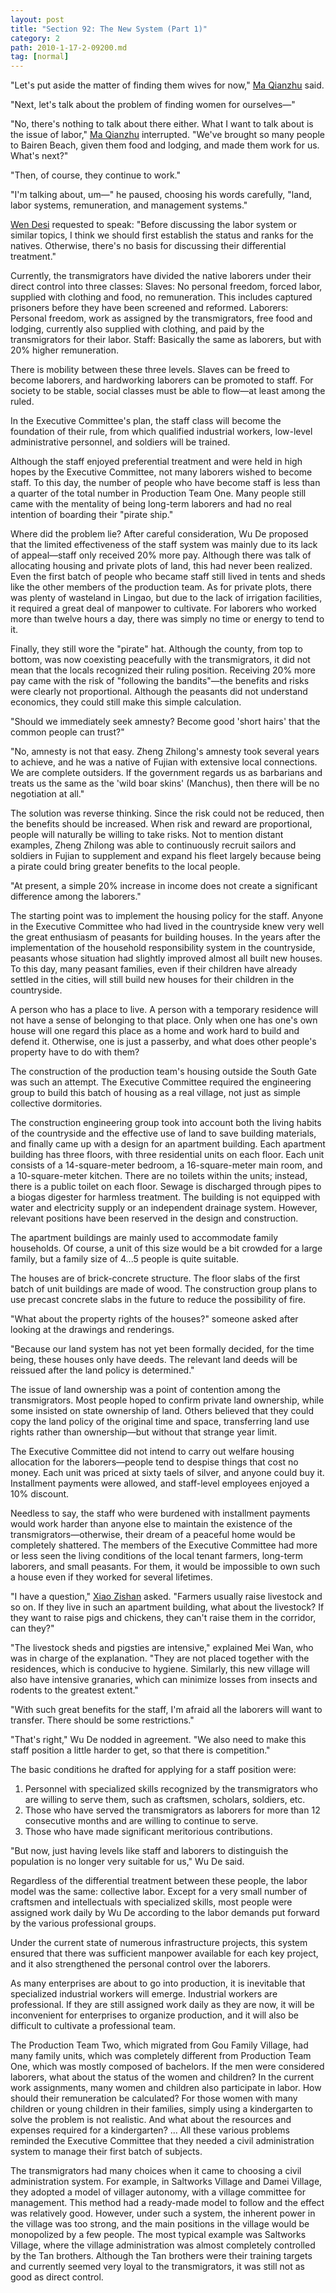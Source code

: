 ```yaml
---
layout: post
title: "Section 92: The New System (Part 1)"
category: 2
path: 2010-1-17-2-09200.md
tag: [normal]
---
```


"Let's put aside the matter of finding them wives for now," [Ma Qianzhu][y005] said.

"Next, let's talk about the problem of finding women for ourselves—"

"No, there's nothing to talk about there either. What I want to talk about is the issue of labor," [Ma Qianzhu][y005] interrupted. "We've brought so many people to Bairen Beach, given them food and lodging, and made them work for us. What's next?"

"Then, of course, they continue to work."

"I'm talking about, um—" he paused, choosing his words carefully, "land, labor systems, remuneration, and management systems."

[Wen Desi][y002] requested to speak:
"Before discussing the labor system or similar topics, I think we should first establish the status and ranks for the natives. Otherwise, there's no basis for discussing their differential treatment."

Currently, the transmigrators have divided the native laborers under their direct control into three classes:
Slaves: No personal freedom, forced labor, supplied with clothing and food, no remuneration. This includes captured prisoners before they have been screened and reformed.
Laborers: Personal freedom, work as assigned by the transmigrators, free food and lodging, currently also supplied with clothing, and paid by the transmigrators for their labor.
Staff: Basically the same as laborers, but with 20% higher remuneration.

There is mobility between these three levels. Slaves can be freed to become laborers, and hardworking laborers can be promoted to staff. For society to be stable, social classes must be able to flow—at least among the ruled.

In the Executive Committee's plan, the staff class will become the foundation of their rule, from which qualified industrial workers, low-level administrative personnel, and soldiers will be trained.

Although the staff enjoyed preferential treatment and were held in high hopes by the Executive Committee, not many laborers wished to become staff. To this day, the number of people who have become staff is less than a quarter of the total number in Production Team One. Many people still came with the mentality of being long-term laborers and had no real intention of boarding their "pirate ship."

Where did the problem lie? After careful consideration, Wu De proposed that the limited effectiveness of the staff system was mainly due to its lack of appeal—staff only received 20% more pay. Although there was talk of allocating housing and private plots of land, this had never been realized. Even the first batch of people who became staff still lived in tents and sheds like the other members of the production team. As for private plots, there was plenty of wasteland in Lingao, but due to the lack of irrigation facilities, it required a great deal of manpower to cultivate. For laborers who worked more than twelve hours a day, there was simply no time or energy to tend to it.

Finally, they still wore the "pirate" hat. Although the county, from top to bottom, was now coexisting peacefully with the transmigrators, it did not mean that the locals recognized their ruling position. Receiving 20% more pay came with the risk of "following the bandits"—the benefits and risks were clearly not proportional. Although the peasants did not understand economics, they could still make this simple calculation.

"Should we immediately seek amnesty? Become good 'short hairs' that the common people can trust?"

"No, amnesty is not that easy. Zheng Zhilong's amnesty took several years to achieve, and he was a native of Fujian with extensive local connections. We are complete outsiders. If the government regards us as barbarians and treats us the same as the 'wild boar skins' (Manchus), then there will be no negotiation at all."

The solution was reverse thinking. Since the risk could not be reduced, then the benefits should be increased. When risk and reward are proportional, people will naturally be willing to take risks. Not to mention distant examples, Zheng Zhilong was able to continuously recruit sailors and soldiers in Fujian to supplement and expand his fleet largely because being a pirate could bring greater benefits to the local people.

"At present, a simple 20% increase in income does not create a significant difference among the laborers."

The starting point was to implement the housing policy for the staff. Anyone in the Executive Committee who had lived in the countryside knew very well the great enthusiasm of peasants for building houses. In the years after the implementation of the household responsibility system in the countryside, peasants whose situation had slightly improved almost all built new houses. To this day, many peasant families, even if their children have already settled in the cities, will still build new houses for their children in the countryside.

A person who has a place to live. A person with a temporary residence will not have a sense of belonging to that place. Only when one has one's own house will one regard this place as a home and work hard to build and defend it. Otherwise, one is just a passerby, and what does other people's property have to do with them?

The construction of the production team's housing outside the South Gate was such an attempt. The Executive Committee required the engineering group to build this batch of housing as a real village, not just as simple collective dormitories.

The construction engineering group took into account both the living habits of the countryside and the effective use of land to save building materials, and finally came up with a design for an apartment building. Each apartment building has three floors, with three residential units on each floor. Each unit consists of a 14-square-meter bedroom, a 16-square-meter main room, and a 10-square-meter kitchen. There are no toilets within the units; instead, there is a public toilet on each floor. Sewage is discharged through pipes to a biogas digester for harmless treatment. The building is not equipped with water and electricity supply or an independent drainage system. However, relevant positions have been reserved in the design and construction.

The apartment buildings are mainly used to accommodate family households. Of course, a unit of this size would be a bit crowded for a large family, but a family size of 4...5 people is quite suitable.

The houses are of brick-concrete structure. The floor slabs of the first batch of unit buildings are made of wood. The construction group plans to use precast concrete slabs in the future to reduce the possibility of fire.

"What about the property rights of the houses?" someone asked after looking at the drawings and renderings.

"Because our land system has not yet been formally decided, for the time being, these houses only have deeds. The relevant land deeds will be reissued after the land policy is determined."

The issue of land ownership was a point of contention among the transmigrators. Most people hoped to confirm private land ownership, while some insisted on state ownership of land. Others believed that they could copy the land policy of the original time and space, transferring land use rights rather than ownership—but without that strange year limit.

The Executive Committee did not intend to carry out welfare housing allocation for the laborers—people tend to despise things that cost no money. Each unit was priced at sixty taels of silver, and anyone could buy it. Installment payments were allowed, and staff-level employees enjoyed a 10% discount.

Needless to say, the staff who were burdened with installment payments would work harder than anyone else to maintain the existence of the transmigrators—otherwise, their dream of a peaceful home would be completely shattered. The members of the Executive Committee had more or less seen the living conditions of the local tenant farmers, long-term laborers, and small peasants. For them, it would be impossible to own such a house even if they worked for several lifetimes.

"I have a question," [Xiao Zishan][y001] asked. "Farmers usually raise livestock and so on. If they live in such an apartment building, what about the livestock? If they want to raise pigs and chickens, they can't raise them in the corridor, can they?"

"The livestock sheds and pigsties are intensive," explained Mei Wan, who was in charge of the explanation. "They are not placed together with the residences, which is conducive to hygiene. Similarly, this new village will also have intensive granaries, which can minimize losses from insects and rodents to the greatest extent."

"With such great benefits for the staff, I'm afraid all the laborers will want to transfer. There should be some restrictions."

"That's right," Wu De nodded in agreement. "We also need to make this staff position a little harder to get, so that there is competition."

The basic conditions he drafted for applying for a staff position were:
1. Personnel with specialized skills recognized by the transmigrators who are willing to serve them, such as craftsmen, scholars, soldiers, etc.
2. Those who have served the transmigrators as laborers for more than 12 consecutive months and are willing to continue to serve.
3. Those who have made significant meritorious contributions.

"But now, just having levels like staff and laborers to distinguish the population is no longer very suitable for us," Wu De said.

Regardless of the differential treatment between these people, the labor model was the same: collective labor. Except for a very small number of craftsmen and intellectuals with specialized skills, most people were assigned work daily by Wu De according to the labor demands put forward by the various professional groups.

Under the current state of numerous infrastructure projects, this system ensured that there was sufficient manpower available for each key project, and it also strengthened the personal control over the laborers.

As many enterprises are about to go into production, it is inevitable that specialized industrial workers will emerge. Industrial workers are professional. If they are still assigned work daily as they are now, it will be inconvenient for enterprises to organize production, and it will also be difficult to cultivate a professional team.

The Production Team Two, which migrated from Gou Family Village, had many family units, which was completely different from Production Team One, which was mostly composed of bachelors. If the men were considered laborers, what about the status of the women and children? In the current work assignments, many women and children also participate in labor. How should their remuneration be calculated? For those women with many children or young children in their families, simply using a kindergarten to solve the problem is not realistic. And what about the resources and expenses required for a kindergarten? ... All these various problems reminded the Executive Committee that they needed a civil administration system to manage their first batch of subjects.

The transmigrators had many choices when it came to choosing a civil administration system. For example, in Saltworks Village and Damei Village, they adopted a model of villager autonomy, with a village committee for management. This method had a ready-made model to follow and the effect was relatively good. However, under such a system, the inherent power in the village was too strong, and the main positions in the village would be monopolized by a few people. The most typical example was Saltworks Village, where the village administration was almost completely controlled by the Tan brothers. Although the Tan brothers were their training targets and currently seemed very loyal to the transmigrators, it was still not as good as direct control.

[y001]: /characters/y001 "Xiao Zishan"
[y002]: /characters/y002 "Wen Desi"
[y005]: /characters/y005 "Ma Qianzhu"